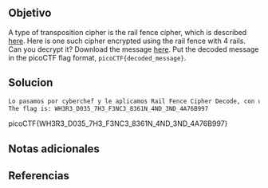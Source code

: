 ## Objetivo
A type of transposition cipher is the rail fence cipher, which is described [here](https://en.wikipedia.org/wiki/Rail_fence_cipher). Here is one such cipher encrypted using the rail fence with 4 rails. Can you decrypt it? Download the message [here](https://artifacts.picoctf.net/c/272/message.txt). Put the decoded message in the picoCTF flag format, `picoCTF{decoded_message}`.

## Solucion
```bash
Lo pasamos por cyberchef y le aplicamos Rail Fence Cipher Decode, con una llave de 4 y obtenemos:
The flag is: WH3R3_D035_7H3_F3NC3_8361N_4ND_3ND_4A76B997

```
picoCTF{WH3R3_D035_7H3_F3NC3_8361N_4ND_3ND_4A76B997}
## Notas adicionales

## Referencias